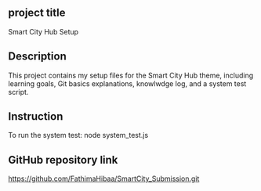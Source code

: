 ## project title

Smart City Hub Setup

## Description

This project contains my setup files for the Smart City Hub theme, including learning goals, Git basics explanations, knowlwdge log, and a system test script.

## Instruction
To run the system test: node system_test.js

## GitHub repository link
https://github.com/FathimaHibaa/SmartCity_Submission.git